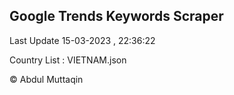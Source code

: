 

## Google Trends Keywords Scraper 
 
Last Update 15-03-2023 , 22:36:22

Country List :
VIETNAM.json



© Abdul Muttaqin 
